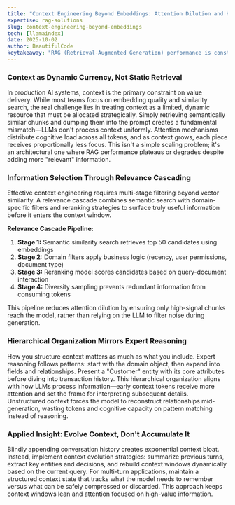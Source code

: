 ```yaml
---
title: "Context Engineering Beyond Embeddings: Attention Dilution and Hierarchical Organization in RAG Systems"
expertise: rag-solutions
slug: context-engineering-beyond-embeddings
tech: [llamaindex]
date: 2025-10-02
author: BeautifulCode
keytakeaway: "RAG (Retrieval-Augmented Generation) performance is constrained not by retrieval quality but by attention dilution—context engineering requires multi-stage filtering, hierarchical organization, and dynamic evolution to maximize value within limited context windows."
---
```


### Context as Dynamic Currency, Not Static Retrieval

In production AI systems, context is the primary constraint on value delivery. While most teams focus on embedding quality and similarity search, the real challenge lies in treating context as a limited, dynamic resource that must be allocated strategically. Simply retrieving semantically similar chunks and dumping them into the prompt creates a fundamental mismatch—LLMs don't process context uniformly. Attention mechanisms distribute cognitive load across all tokens, and as context grows, each piece receives proportionally less focus. This isn't a simple scaling problem; it's an architectural one where RAG performance plateaus or degrades despite adding more "relevant" information.

### Information Selection Through Relevance Cascading

Effective context engineering requires multi-stage filtering beyond vector similarity. A relevance cascade combines semantic search with domain-specific filters and reranking strategies to surface truly useful information before it enters the context window.

**Relevance Cascade Pipeline:**

1. **Stage 1:** Semantic similarity search retrieves top 50 candidates using embeddings
2. **Stage 2:** Domain filters apply business logic (recency, user permissions, document type)
3. **Stage 3:** Reranking model scores candidates based on query-document interaction
4. **Stage 4:** Diversity sampling prevents redundant information from consuming tokens

This pipeline reduces attention dilution by ensuring only high-signal chunks reach the model, rather than relying on the LLM to filter noise during generation.

### Hierarchical Organization Mirrors Expert Reasoning

How you structure context matters as much as what you include. Expert reasoning follows patterns: start with the domain object, then expand into fields and relationships. Present a "Customer" entity with its core attributes before diving into transaction history. This hierarchical organization aligns with how LLMs process information—early context tokens receive more attention and set the frame for interpreting subsequent details. Unstructured context forces the model to reconstruct relationships mid-generation, wasting tokens and cognitive capacity on pattern matching instead of reasoning.

### Applied Insight: Evolve Context, Don't Accumulate It

Blindly appending conversation history creates exponential context bloat. Instead, implement context evolution strategies: summarize previous turns, extract key entities and decisions, and rebuild context windows dynamically based on the current query. For multi-turn applications, maintain a structured context state that tracks what the model needs to remember versus what can be safely compressed or discarded. This approach keeps context windows lean and attention focused on high-value information.